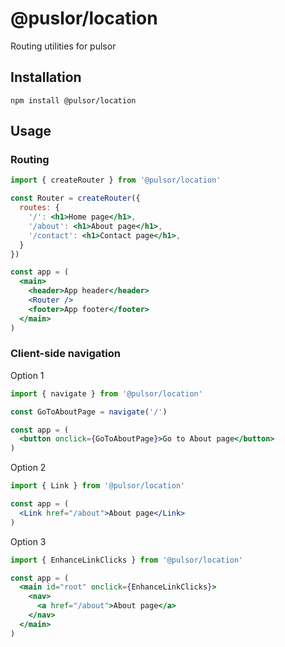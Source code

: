 # @puslor/location

Routing utilities for pulsor

## Installation
```
npm install @pulsor/location
```

## Usage

### Routing

```jsx
import { createRouter } from '@pulsor/location'

const Router = createRouter({
  routes: {
    '/': <h1>Home page</h1>,
    '/about': <h1>About page</h1>,
    '/contact': <h1>Contact page</h1>,
  }
})

const app = (
  <main>
    <header>App header</header>
    <Router />
    <footer>App footer</footer>
  </main>
)

```

### Client-side navigation

Option 1
```jsx
import { navigate } from '@pulsor/location'

const GoToAboutPage = navigate('/')

const app = (
  <button onclick={GoToAboutPage}>Go to About page</button>
)

```

Option 2
```jsx
import { Link } from '@pulsor/location'

const app = (
  <Link href="/about">About page</Link>
)

```

Option 3
```jsx
import { EnhanceLinkClicks } from '@pulsor/location'

const app = (
  <main id="root" onclick={EnhanceLinkClicks}>
    <nav>
      <a href="/about">About page</a>
    </nav>
  </main>
)

```

